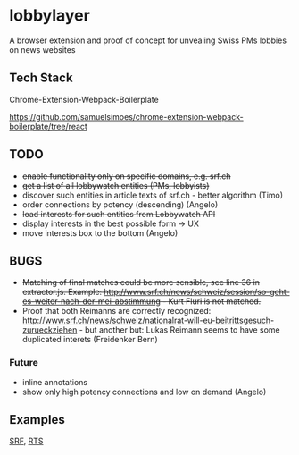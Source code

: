 # lobbylayer
A browser extension and proof of concept for unvealing Swiss PMs lobbies on news websites

## Tech Stack

Chrome-Extension-Webpack-Boilerplate

https://github.com/samuelsimoes/chrome-extension-webpack-boilerplate/tree/react

## TODO

* ~~enable functionality only on specific domains, e.g. srf.ch~~
* ~~get a list of all lobbywatch entities (PMs, lobbyists)~~
* discover such entities in article texts of srf.ch - better algorithm (Timo)
* order connections by potency (descending) (Angelo) 
* ~~load interests for such entities from Lobbywatch API~~
* display interests in the best possible form -> UX
* move interests box to the bottom (Angelo)

## BUGS

* ~~Matching of final matches could be more sensible, see line 36 in extractor.js. Example: http://www.srf.ch/news/schweiz/session/so-geht-es-weiter-nach-der-mei-abstimmung - Kurt Fluri is not matched.~~
* Proof that both Reimanns are correctly recognized: http://www.srf.ch/news/schweiz/nationalrat-will-eu-beitrittsgesuch-zurueckziehen - but another but: Lukas Reimann seems to have some duplicated interets (Freidenker Bern)

### Future

* inline annotations
* show only high potency connections and low on demand (Angelo)

## Examples

[SRF](http://www.srf.ch/news/schweiz/session/nationalrat-fuer-bankgeheimnis-initiative-und-gegenvorschlag), [RTS](http://www.rts.ch/info/regions/autres-cantons/8357820-le-pdc-tessinois-appuie-le-referendum-contre-l-application-du-9-fevrier.html)
